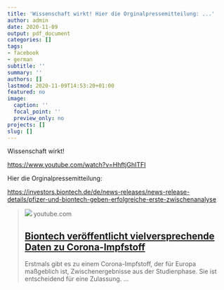 ```yaml
---
title: 'Wissenschaft wirkt! Hier die Orginalpressemitteilung: ...'
author: admin
date: 2020-11-09
output: pdf_document
categories: []
tags:
- facebook
- german
subtitle: ''
summary: ''
authors: []
lastmod: 2020-11-09T14:53:20+01:00
featured: no
image:
  caption: ''
  focal_point: ''
  preview_only: no
projects: []
slug: []
---
```

Wissenschaft wirkt!

https://www.youtube.com/watch?v=HhftjGhITFI

Hier die Orginalpressemitteilung:

https://investors.biontech.de/de/news-releases/news-release-details/pfizer-und-biontech-geben-erfolgreiche-erste-zwischenanalyse
> [![](https://i.ytimg.com/vi/HhftjGhITFI/maxresdefault.jpg)](https://www.youtube.com/watch?v=HhftjGhITFI)
> youtube.com
> ## [Biontech veröffentlicht vielversprechende Daten zu Corona-Impfstoff](https://www.youtube.com/watch?v=HhftjGhITFI)
>
>Erstmals gibt es zu einem Corona-Impfstoff, der für Europa maßgeblich ist, Zwischenergebnisse aus der Studienphase. Sie ist entscheidend für eine Zulassung. ...

